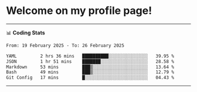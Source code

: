 # Welcome on my profile page!
<!-- print(("dralla"[::-1]+"s").capitalize()) -->

<!-- ---
👨🏻‍💻 **Busy With**
* Learning new Skills.
* Building small Projects.
* Being helpful. -->

---
📊 **Coding Stats**
<!--START_SECTION:waka-->

```txt
From: 19 February 2025 - To: 26 February 2025

YAML         2 hrs 36 mins   ██████████░░░░░░░░░░░░░░░   39.95 %
JSON         1 hr 51 mins    ███████░░░░░░░░░░░░░░░░░░   28.58 %
Markdown     53 mins         ███▒░░░░░░░░░░░░░░░░░░░░░   13.64 %
Bash         49 mins         ███▒░░░░░░░░░░░░░░░░░░░░░   12.79 %
Git Config   17 mins         █░░░░░░░░░░░░░░░░░░░░░░░░   04.43 %
```

<!--END_SECTION:waka-->
---
